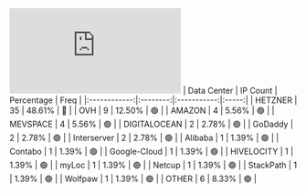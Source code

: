![Diagramm](https://github.com/obajay/StateSync-snapshots/blob/main/Projects/Aura/1/README.md)
| Data Center | IP Count | Percentage | Freq |
|:------------:|:--------:|:-----------:|:-----:|
| HETZNER | 35 | 48.61% | 🔴 |
| OVH | 9 | 12.50% | 🟢 |
| AMAZON | 4 | 5.56% | 🟢 |
| MEVSPACE | 4 | 5.56% | 🟢 |
| DIGITALOCEAN | 2 | 2.78% | 🟢 |
| GoDaddy | 2 | 2.78% | 🟢 |
| Interserver | 2 | 2.78% | 🟢 |
| Alibaba | 1 | 1.39% | 🟢 |
| Contabo | 1 | 1.39% | 🟢 |
| Google-Cloud | 1 | 1.39% | 🟢 |
| HIVELOCITY | 1 | 1.39% | 🟢 |
| myLoc | 1 | 1.39% | 🟢 |
| Netcup | 1 | 1.39% | 🟢 |
| StackPath | 1 | 1.39% | 🟢 |
| Wolfpaw | 1 | 1.39% | 🟢 |
| OTHER | 6 | 8.33% | 🟢 |